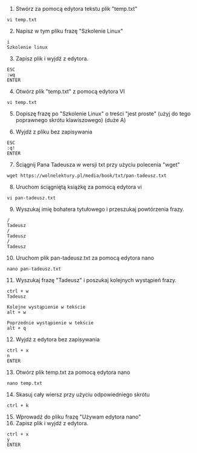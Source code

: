 1. Stwórz za pomocą edytora tekstu plik "temp.txt" 

```
vi temp.txt
```

2. Napisz w tym pliku frazę "Szkolenie Linux" 
```
i
Szkolenie linux
```

3. Zapisz plik i wyjdź z edytora. 
```
ESC
:wq
ENTER
```

4. Otwórz plik "temp.txt" z pomocą edytora VI
```
vi temp.txt
```

5. Dopiszę frazę po "Szkolenie Linux" o treści "jest proste" (użyj do tego poprawnego skrótu klawiszowego) (duże A)


6. Wyjdź z pliku bez zapisywania 
```
ESC 
:q!
ENTER
```

7. Ściągnij Pana Tadeusza w wersji txt przy użyciu polecenia "wget" 
```
wget https://wolnelektury.pl/media/book/txt/pan-tadeusz.txt
```

8. Uruchom ściągniętą książkę za pomocą edytora vi 
```
vi pan-tadeusz.txt
```

9. Wyszukaj imię bohatera tytułowego i przeszukaj powtórzenia frazy. 
```
/
Tadeusz
/
Tadeusz
/
Tadeusz
```

10. Uruchom plik pan-tadeusz.txt za pomocą edytora nano 
```
nano pan-tadeusz.txt
```

11. Wyszukaj frazę "Tadeusz" i poszukaj kolejnych wystąpień frazy. 
```
ctrl + w
Tadeusz

Kolejne wystąpienie w tekście
alt + w

Poprzednie wystąpienie w tekście
alt + q
```

12. Wyjdź z edytora bez zapisywania
```
ctrl + x 
n
ENTER
```

13. Otwórz plik temp.txt za pomocą edytora nano 
```
nano temp.txt
```

14. Skasuj cały wiersz przy użyciu odpowiedniego skrótu 
```
ctrl + k
```

15. Wprowadź do pliku frazę "Używam edytora nano" 
16. Zapisz plik i wyjdź z edytora.   
```
ctrl + x 
y
ENTER
```

